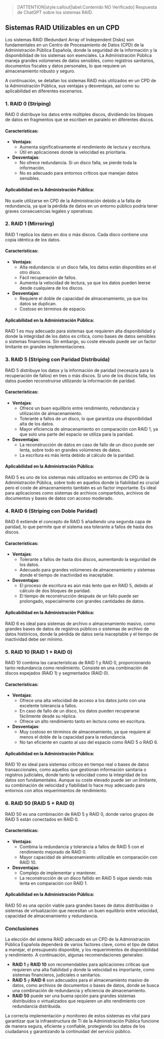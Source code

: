 > [!ATTENTION|style:callout|label:Contenido NO Verificado]
> Respuesta de ChatGPT sobre los sistemas RAID.

## Sistemas RAID Utilizables en un CPD <!-- {docsify-ignore} -->

Los sistemas RAID (Redundant Array of Independent Disks) son fundamentales en un Centro de Procesamiento de Datos (CPD) de la Administración Pública Española, donde la seguridad de la información y la disponibilidad de los sistemas son esenciales. La Administración Pública maneja grandes volúmenes de datos sensibles, como registros sanitarios, documentos fiscales y datos personales, lo que requiere un almacenamiento robusto y seguro.

A continuación, se detallan los sistemas RAID más utilizados en un CPD de la Administración Pública, sus ventajas y desventajas, así como su aplicabilidad en diferentes escenarios.

### 1. **RAID 0 (Striping)** <!-- {docsify-ignore} -->
RAID 0 distribuye los datos entre múltiples discos, dividiendo los bloques de datos en fragmentos que se escriben en paralelo en diferentes discos.

#### **Características:**
- **Ventajas**: 
  - Aumenta significativamente el rendimiento de lectura y escritura.
  - Útil en aplicaciones donde la velocidad es prioritaria.
- **Desventajas**: 
  - No ofrece redundancia. Si un disco falla, se pierde toda la información.
  - No es adecuado para entornos críticos que manejan datos sensibles.

#### **Aplicabilidad en la Administración Pública**:
No suele utilizarse en CPD de la Administración debido a la falta de redundancia, ya que la pérdida de datos en un entorno público podría tener graves consecuencias legales y operativas.

### 2. **RAID 1 (Mirroring)** <!-- {docsify-ignore} -->
RAID 1 replica los datos en dos o más discos. Cada disco contiene una copia idéntica de los datos.

#### **Características:**
- **Ventajas**:
  - Alta redundancia: si un disco falla, los datos están disponibles en el otro disco.
  - Fácil recuperación de fallos.
  - Aumenta la velocidad de lectura, ya que los datos pueden leerse desde cualquiera de los discos.
- **Desventajas**:
  - Requiere el doble de capacidad de almacenamiento, ya que los datos se duplican.
  - Costoso en términos de espacio.

#### **Aplicabilidad en la Administración Pública**:
RAID 1 es muy adecuado para sistemas que requieren alta disponibilidad y donde la integridad de los datos es crítica, como bases de datos sensibles o sistemas financieros. Sin embargo, su coste elevado puede ser un factor limitante en grandes implementaciones.

### 3. **RAID 5 (Striping con Paridad Distribuida)** <!-- {docsify-ignore} -->
RAID 5 distribuye los datos y la información de paridad (necesaria para la recuperación de fallos) en tres o más discos. Si uno de los discos falla, los datos pueden reconstruirse utilizando la información de paridad.

#### **Características:**
- **Ventajas**:
  - Ofrece un buen equilibrio entre rendimiento, redundancia y utilización de almacenamiento.
  - Tolerante a fallos de un disco, lo que garantiza una disponibilidad alta de los datos.
  - Mayor eficiencia de almacenamiento en comparación con RAID 1, ya que solo una parte del espacio se utiliza para la paridad.
- **Desventajas**:
  - La reconstrucción de datos en caso de fallo de un disco puede ser lenta, sobre todo en grandes volúmenes de datos.
  - La escritura es más lenta debido al cálculo de la paridad.

#### **Aplicabilidad en la Administración Pública**:
RAID 5 es uno de los sistemas más utilizados en entornos de CPD de la Administración Pública, sobre todo en aquellos donde la fiabilidad es crucial pero el coste de almacenamiento también es un factor importante. Es ideal para aplicaciones como sistemas de archivos compartidos, archivos de documentos y bases de datos con acceso moderado.

### 4. **RAID 6 (Striping con Doble Paridad)** <!-- {docsify-ignore} -->
RAID 6 extiende el concepto de RAID 5 añadiendo una segunda capa de paridad, lo que permite que el sistema sea tolerante a fallos de hasta dos discos.

#### **Características:**
- **Ventajas**:
  - Tolerante a fallos de hasta dos discos, aumentando la seguridad de los datos.
  - Adecuado para grandes volúmenes de almacenamiento y sistemas donde el tiempo de inactividad es inaceptable.
- **Desventajas**:
  - El proceso de escritura es aún más lento que en RAID 5, debido al cálculo de dos bloques de paridad.
  - El tiempo de reconstrucción después de un fallo puede ser prolongado, especialmente con grandes cantidades de datos.

#### **Aplicabilidad en la Administración Pública**:
RAID 6 es ideal para sistemas de archivo o almacenamiento masivo, como grandes bases de datos de registros públicos o sistemas de archivo de datos históricos, donde la pérdida de datos sería inaceptable y el tiempo de inactividad debe ser mínimo.

### 5. **RAID 10 (RAID 1 + RAID 0)** <!-- {docsify-ignore} -->
RAID 10 combina las características de RAID 1 y RAID 0, proporcionando tanto redundancia como rendimiento. Consiste en una combinación de discos espejados (RAID 1) y segmentados (RAID 0).

#### **Características:**
- **Ventajas**:
  - Ofrece una alta velocidad de acceso a los datos junto con una excelente tolerancia a fallos.
  - En caso de fallo de un disco, los datos pueden recuperarse fácilmente desde su réplica.
  - Ofrece un alto rendimiento tanto en lectura como en escritura.
- **Desventajas**:
  - Muy costoso en términos de almacenamiento, ya que requiere al menos el doble de la capacidad para la redundancia.
  - No tan eficiente en cuanto al uso del espacio como RAID 5 o RAID 6.

#### **Aplicabilidad en la Administración Pública**:
RAID 10 es ideal para sistemas críticos en tiempo real o bases de datos transaccionales, como aquellos que gestionan información sanitaria o registros judiciales, donde tanto la velocidad como la integridad de los datos son fundamentales. Aunque su coste elevado puede ser un limitante, su combinación de velocidad y fiabilidad lo hace muy adecuado para entornos con altos requerimientos de rendimiento.

### 6. **RAID 50 (RAID 5 + RAID 0)** <!-- {docsify-ignore} -->
RAID 50 es una combinación de RAID 5 y RAID 0, donde varios grupos de RAID 5 están conectados en RAID 0.

#### **Características:**
- **Ventajas**:
  - Combina la redundancia y tolerancia a fallos de RAID 5 con el rendimiento mejorado de RAID 0.
  - Mayor capacidad de almacenamiento utilizable en comparación con RAID 10.
- **Desventajas**:
  - Complejo de implementar y mantener.
  - La reconstrucción de un disco fallido en RAID 5 sigue siendo más lenta en comparación con RAID 1.

#### **Aplicabilidad en la Administración Pública**:
RAID 50 es una opción viable para grandes bases de datos distribuidas o sistemas de virtualización que necesitan un buen equilibrio entre velocidad, capacidad de almacenamiento y redundancia.

### **Conclusiones** <!-- {docsify-ignore} -->

La elección del sistema RAID adecuado en un CPD de la Administración Pública Española dependerá de varios factores clave, como el tipo de datos a manejar, el presupuesto disponible, y los requerimientos de disponibilidad y rendimiento. A continuación, algunas recomendaciones generales:

- **RAID 1** y **RAID 10** son recomendables para aplicaciones críticas que requieren una alta fiabilidad y donde la velocidad es importante, como sistemas financieros, judiciales o sanitarios.
- **RAID 5** y **RAID 6** son adecuados para el almacenamiento masivo de datos, como archivos de documentos o bases de datos, donde se busca una combinación de redundancia y eficiencia de almacenamiento.
- **RAID 50** puede ser una buena opción para grandes sistemas distribuidos o virtualizados que requieren un alto rendimiento con redundancia distribuida.

La correcta implementación y monitoreo de estos sistemas es vital para garantizar que la infraestructura de TI de la Administración Pública funcione de manera segura, eficiente y confiable, protegiendo los datos de los ciudadanos y garantizando la continuidad del servicio público.